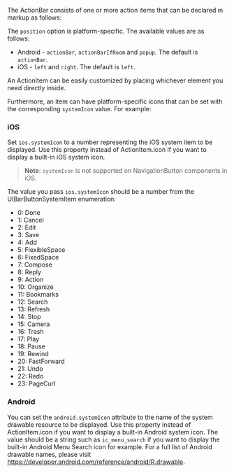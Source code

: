 The ActionBar consists of one or more action items that can be declared in markup as follows:

<snippet id='action-bar-action-items-html'/>

The `position` option is platform-specific. The available values are as follows:

* Android - `actionBar`, `actionBarIfRoom` and `popup`. The default is `actionBar`.
* iOS - `left` and `right`. The default is `left`.

An ActionItem can be easily customized by placing whichever element you need directly inside.
<snippet id='action-bar-custom-action-item-html'/>

Furthermore, an item can have platform-specific icons that can be set with the corresponding `systemIcon` value. For example:
<snippet id='action-bar-platform-specific-icons-html'/>

### iOS

Set `ios.systemIcon` to a number representing the iOS system item to be displayed. Use this property instead of ActionItem.icon if you want to display a built-in iOS system icon.

> **Note**: `systemIcon` is not supported on NavigationButton components in iOS.

The value you pass `ios.systemIcon` should be a number from the UIBarButtonSystemItem enumeration:

* 0: Done
* 1: Cancel
* 2: Edit
* 3: Save
* 4: Add
* 5: FlexibleSpace
* 6: FixedSpace
* 7: Compose
* 8: Reply
* 9: Action
* 10: Organize
* 11: Bookmarks
* 12: Search
* 13: Refresh
* 14: Stop
* 15: Camera
* 16: Trash
* 17: Play
* 18: Pause
* 19: Rewind
* 20: FastForward
* 21: Undo
* 22: Redo
* 23: PageCurl

### Android

You can set the `android.systemIcon` attribute to the name of the system drawable resource to be displayed. Use this property instead of ActionItem.icon if you want to display a built-in Android system icon. The value should be a string such as `ic_menu_search` if you want to display the built-in Android Menu Search icon for example. For a full list of Android drawable names, please visit https://developer.android.com/reference/android/R.drawable.
